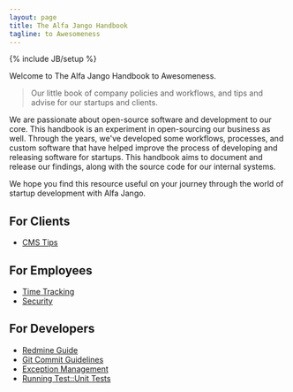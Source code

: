 ```yaml
---
layout: page
title: The Alfa Jango Handbook
tagline: to Awesomeness
---
```

{% include JB/setup %}

Welcome to The Alfa Jango Handbook to Awesomeness.

> Our little book of company policies and workflows, and tips and advise
> for our startups and clients.

We are passionate about
open-source software and development to our core. This handbook is an
experiment in open-sourcing our business as well. Through the years,
we've developed some workflows, processes, and custom software that have
helped improve the process of developing and releasing software for
startups. This handbook aims to document and release our findings, along
with the source code for our internal systems.

We hope you find this resource useful on your journey through the
world of startup development with Alfa Jango.

## For Clients

* [CMS Tips](/cms-tips.html)

## For Employees

* [Time Tracking](/time-tracking.html)
* [Security](/security.html)

## For Developers

* [Redmine Guide](/redmine-guide.html)
* [Git Commit Guidelines](/git-commit-guidelines.html)
* [Exception Management](/exception-management.html)
* [Running Test::Unit Tests](/running-test-unit-tests.html)

